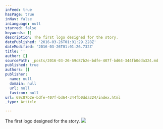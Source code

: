 ```yaml
---
inFeed: true
hasPage: true
inNav: false
inLanguage: null
starred: false
keywords: []
description: The first logo designed for the story.
datePublished: '2016-03-26T01:01:29.228Z'
dateModified: '2016-03-26T01:01:26.732Z'
title: ''
author: []
sourcePath: _posts/2016-03-26-69c87b2e-bdfe-407f-bd64-344fb0dda324.md
published: true
authors: []
publisher:
  name: null
  domain: null
  url: null
  favicon: null
url: 69c87b2e-bdfe-407f-bd64-344fb0dda324/index.html
_type: Article

---
```

The first logo designed for the story.
![](https://the-grid-user-content.s3-us-west-2.amazonaws.com/0ea02b92-d785-4d55-bb78-3093ceab4d5d.png)